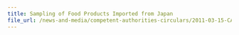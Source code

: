 ```yaml
---
title: Sampling of Food Products Imported from Japan 
file_url: /news-and-media/competent-authorities-circulars/2011-03-15-CA.pdf
---
```

